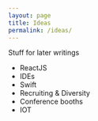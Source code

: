 ```yaml
---
layout: page
title: Ideas
permalink: /ideas/
---
```


Stuff for later writings

* ReactJS
* IDEs
* Swift
* Recruiting & Diversity
* Conference booths
* IOT
